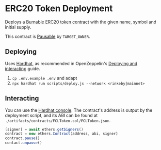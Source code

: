 # ERC20 Token Deployment

Deploys a [Burnable ERC20 token contract](https://docs.openzeppelin.com/contracts/3.x/api/token/erc20#ERC20Burnable) with the given name, symbol and initial supply.

This contract is [Pausable](https://docs.openzeppelin.com/contracts/3.x/api/utils#Pausable) by `TARGET_OWNER`.

## Deploying

Uses [Hardhat](https://hardhat.org/), as recommended in OpenZeppelin's [Deploying and interacting](https://docs.openzeppelin.com/learn/deploying-and-interacting) guide.

1. `cp .env.example .env` and adapt
2. `npx hardhat run scripts/deploy.js --network <rinkeby|mainnet>`

## Interacting

You can use the [Hardhat console](https://hardhat.org/guides/hardhat-console.html). The contract's address is output by the deployment script, and its ABI can be found at `./artifacts/contracts/FCLToken.sol/FCLToken.json`.

```javascript
[signer] = await ethers.getSigners()
contract = new ethers.Contract(address, abi, signer)
contract.pause()
contact.unpause()
```
